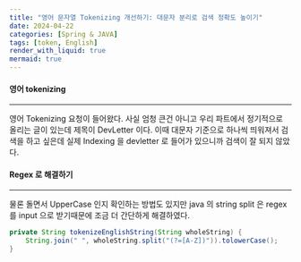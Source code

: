 ```yaml
---
title: "영어 문자열 Tokenizing 개선하기: 대문자 분리로 검색 정확도 높이기"
date: 2024-04-22
categories: [Spring & JAVA]
tags: [token, English]
render_with_liquid: true
mermaid: true
---
```

#### 영어 tokenizing
---
영어 Tokenizing 요청이 들어왔다. 사실 엄청 큰건 아니고 우리 파트에서 정기적으로 올리는 글이 있는데 제목이 DevLetter 이다.
이때 대문자 기준으로 하나씩 띄워져서 검색을 하고 싶은데 실제 Indexing 을 devletter 로 들어가 있으니까 검색이 잘 되지 않았다.

#### Regex 로 해결하기
---
물론 돌면서 UpperCase 인지 확인하는 방법도 있지만 java 의 string split 은 regex 를 input 으로 받기때문에 조금 더 간단하게 해결하였다.

```java
private String tokenizeEnglishString(String wholeString) {
    String.join(" ", wholeString.split("(?=[A-Z])")).tolowerCase();
}
```

